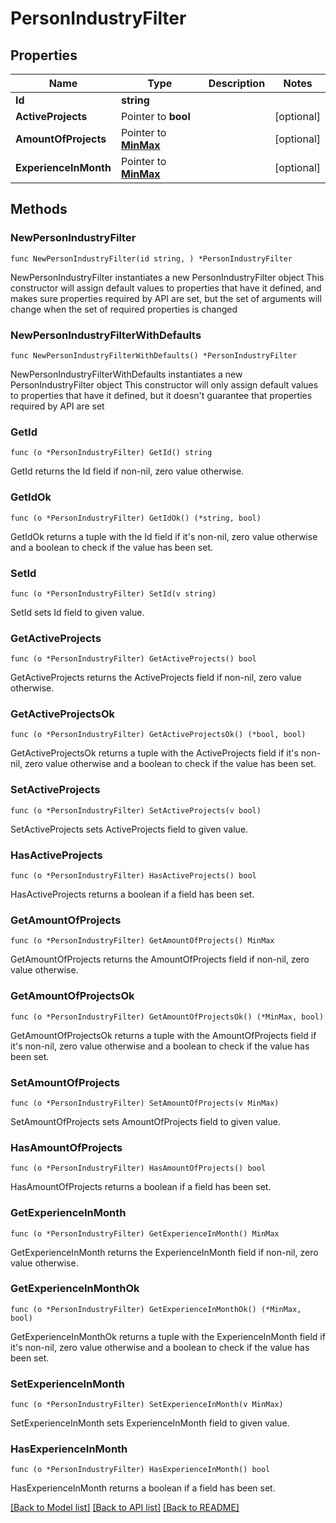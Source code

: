 # PersonIndustryFilter

## Properties

Name | Type | Description | Notes
------------ | ------------- | ------------- | -------------
**Id** | **string** |  | 
**ActiveProjects** | Pointer to **bool** |  | [optional] 
**AmountOfProjects** | Pointer to [**MinMax**](MinMax.md) |  | [optional] 
**ExperienceInMonth** | Pointer to [**MinMax**](MinMax.md) |  | [optional] 

## Methods

### NewPersonIndustryFilter

`func NewPersonIndustryFilter(id string, ) *PersonIndustryFilter`

NewPersonIndustryFilter instantiates a new PersonIndustryFilter object
This constructor will assign default values to properties that have it defined,
and makes sure properties required by API are set, but the set of arguments
will change when the set of required properties is changed

### NewPersonIndustryFilterWithDefaults

`func NewPersonIndustryFilterWithDefaults() *PersonIndustryFilter`

NewPersonIndustryFilterWithDefaults instantiates a new PersonIndustryFilter object
This constructor will only assign default values to properties that have it defined,
but it doesn't guarantee that properties required by API are set

### GetId

`func (o *PersonIndustryFilter) GetId() string`

GetId returns the Id field if non-nil, zero value otherwise.

### GetIdOk

`func (o *PersonIndustryFilter) GetIdOk() (*string, bool)`

GetIdOk returns a tuple with the Id field if it's non-nil, zero value otherwise
and a boolean to check if the value has been set.

### SetId

`func (o *PersonIndustryFilter) SetId(v string)`

SetId sets Id field to given value.


### GetActiveProjects

`func (o *PersonIndustryFilter) GetActiveProjects() bool`

GetActiveProjects returns the ActiveProjects field if non-nil, zero value otherwise.

### GetActiveProjectsOk

`func (o *PersonIndustryFilter) GetActiveProjectsOk() (*bool, bool)`

GetActiveProjectsOk returns a tuple with the ActiveProjects field if it's non-nil, zero value otherwise
and a boolean to check if the value has been set.

### SetActiveProjects

`func (o *PersonIndustryFilter) SetActiveProjects(v bool)`

SetActiveProjects sets ActiveProjects field to given value.

### HasActiveProjects

`func (o *PersonIndustryFilter) HasActiveProjects() bool`

HasActiveProjects returns a boolean if a field has been set.

### GetAmountOfProjects

`func (o *PersonIndustryFilter) GetAmountOfProjects() MinMax`

GetAmountOfProjects returns the AmountOfProjects field if non-nil, zero value otherwise.

### GetAmountOfProjectsOk

`func (o *PersonIndustryFilter) GetAmountOfProjectsOk() (*MinMax, bool)`

GetAmountOfProjectsOk returns a tuple with the AmountOfProjects field if it's non-nil, zero value otherwise
and a boolean to check if the value has been set.

### SetAmountOfProjects

`func (o *PersonIndustryFilter) SetAmountOfProjects(v MinMax)`

SetAmountOfProjects sets AmountOfProjects field to given value.

### HasAmountOfProjects

`func (o *PersonIndustryFilter) HasAmountOfProjects() bool`

HasAmountOfProjects returns a boolean if a field has been set.

### GetExperienceInMonth

`func (o *PersonIndustryFilter) GetExperienceInMonth() MinMax`

GetExperienceInMonth returns the ExperienceInMonth field if non-nil, zero value otherwise.

### GetExperienceInMonthOk

`func (o *PersonIndustryFilter) GetExperienceInMonthOk() (*MinMax, bool)`

GetExperienceInMonthOk returns a tuple with the ExperienceInMonth field if it's non-nil, zero value otherwise
and a boolean to check if the value has been set.

### SetExperienceInMonth

`func (o *PersonIndustryFilter) SetExperienceInMonth(v MinMax)`

SetExperienceInMonth sets ExperienceInMonth field to given value.

### HasExperienceInMonth

`func (o *PersonIndustryFilter) HasExperienceInMonth() bool`

HasExperienceInMonth returns a boolean if a field has been set.


[[Back to Model list]](../README.md#documentation-for-models) [[Back to API list]](../README.md#documentation-for-api-endpoints) [[Back to README]](../README.md)


